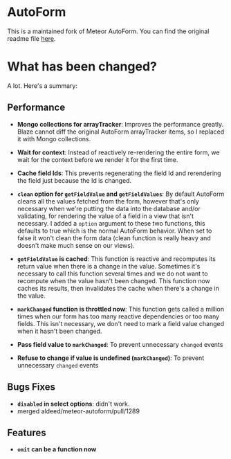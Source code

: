 AutoForm
=========================

This is a maintained fork of Meteor AutoForm. You can find the original readme file [here](README.original.md).

What has been changed?
=========================

A lot. Here's a summary:

Performance
-------------------------

* **Mongo collections for arrayTracker**:
    Improves the performance greatly. Blaze cannot diff the original
    AutoForm arrayTracker items, so I replaced it with Mongo collections.

* **Wait for context**:
    Instead of reactively re-rendering the entire form, we wait for the
    context before we render it for the first time.

* **Cache field Ids**:
    This prevents regenerating the field Id and rerendering the field
    just because the Id is changed.

* **`clean` option for `getFieldValue` and `getFieldValues`**:
    By default AutoForm cleans all the values fetched from the form,
    however that's only necessary when we're putting the data into
    the database and/or validating, for rendering the value of a field
    in a view that isn't necessary. I added a `option` argument to these
    two functions, this defaults to true which is the normal AutoForm
    behavior. When set to false it won't clean the form data (clean
    function is really heavy and doesn't make much sense on our views).

* **`getFieldValue` is cached**:
    This function is reactive and recomputes its return value when
    there is a change in the value. Sometimes it's necessary to call
    this function several times and we do not want to recompute when
    the value hasn't been changed. This function now caches its results,
    then invalidates the cache when there's a change in the value.

* **`markChanged` function is throttled now**:
    This function gets called a million times when our form has too
    many reactive dependencies or too many fields. This isn't necessary,
    we don't need to mark a field value changed when it hasn't been changed.

* **Pass field value to `markChanged`**:
    To prevent unnecessary `changed` events

* **Refuse to change if value is undefined (`markChanged`)**:
    To prevent unnecessary `changed` events

Bugs Fixes
-------------------------

* **`disabled` in select options**: didn't work.
* merged aldeed/meteor-autoform/pull/1289

Features
-------------------------

* **`omit` can be a function now**
